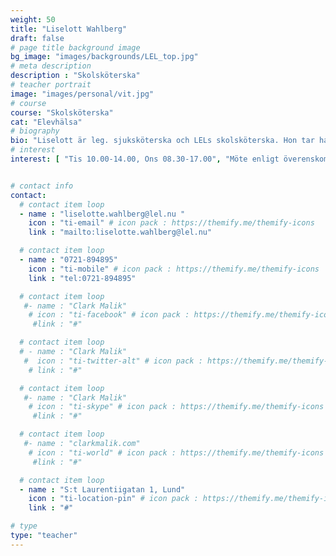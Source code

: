 ```yaml
---
weight: 50
title: "Liselott Wahlberg"
draft: false
# page title background image
bg_image: "images/backgrounds/LEL_top.jpg"
# meta description
description : "Skolsköterska"
# teacher portrait
image: "images/personal/vit.jpg"
# course
course: "Skolsköterska"
cat: "Elevhälsa"
# biography
bio: "Liselott är leg. sjuksköterska och LELs skolsköterska. Hon tar hand om allt från hälsokontroller till individuell kontakt med elever."
# interest
interest: [ "Tis 10.00-14.00, Ons 08.30-17.00", "Möte enligt överenskommelse", "Skicka meddelande via e-post"]


# contact info
contact:
  # contact item loop
  - name : "liselotte.wahlberg@lel.nu "
    icon : "ti-email" # icon pack : https://themify.me/themify-icons
    link : "mailto:liselotte.wahlberg@lel.nu"

  # contact item loop
  - name : "0721-894895"
    icon : "ti-mobile" # icon pack : https://themify.me/themify-icons
    link : "tel:0721-894895"

  # contact item loop
   #- name : "Clark Malik"
    # icon : "ti-facebook" # icon pack : https://themify.me/themify-icons
     #link : "#"

  # contact item loop
  # - name : "Clark Malik"
   #  icon : "ti-twitter-alt" # icon pack : https://themify.me/themify-icons
    # link : "#"

  # contact item loop
   #- name : "Clark Malik"
    # icon : "ti-skype" # icon pack : https://themify.me/themify-icons
     #link : "#"

  # contact item loop
   #- name : "clarkmalik.com"
    # icon : "ti-world" # icon pack : https://themify.me/themify-icons
     #link : "#"

  # contact item loop
  - name : "S:t Laurentiigatan 1, Lund"
    icon : "ti-location-pin" # icon pack : https://themify.me/themify-icons
    link : "#"

# type
type: "teacher"
---
```

